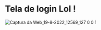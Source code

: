 # Tela de login Lol ! 
![Captura da Web_19-8-2022_12569_127 0 0 1](https://user-images.githubusercontent.com/106199899/185659489-3642402e-de5f-417d-a80f-8b9599f54282.jpeg)
